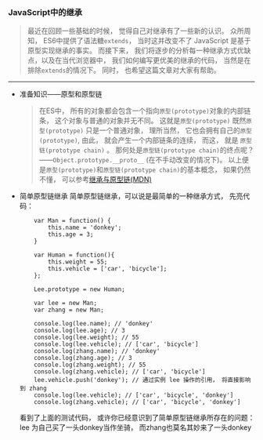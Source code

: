 ### JavaScript中的继承

> 最近在回顾一些基础的时候， 觉得自己对继承有了一些新的认识。 
> 众所周知， ES6中提供了语法糖`extends`， 当时这并改变不了 JavaScript 是基于原型实现继承的事实。
> 而接下来， 我们将逐步的分析每一种继承方式优缺点，以及在当代浏览器中， 我们如何编写更优美的继承的代码， 当然是在排除`extends`的情况下。
> 同时， 也希望这篇文章对大家有帮助。

------

  + 准备知识——原型和原型链 
    > 在ES中， 所有的对象都会包含一个指向`原型(prototype)`对象的内部链条， 这个对象与普通的对象并无不同。 这就是`原型(prototype)`
    > 既然`原型(prototype)` 只是一个普通对象， 理所当然， 它也会拥有自己的`原型(prototype)`, 由此， 就会产生一个内部链条的连续， 
    > 而这， 就是 `原型链(prototype chain)` 。 那何处是`原型链(prototype chain)`的终点呢？——`Object.prototype.__proto__` (在不手动改变的情况下)。
    > 以上便是`原型(prototype)`和`原型链(prototype chain)`的基本概念， 如果仍然不懂， 可以参考[继承与原型链(MDN)](https://developer.mozilla.org/zh-CN/docs/Web/JavaScript/Inheritance_and_the_prototype_chain)
    
  + 简单原型链继承
    简单原型链继承，可以说是最简单的一种继承方式， 先亮代码：
    ```
        var Man = function() {
            this.name = 'donkey';
            this.age = 3;
        }
        
        var Human = function(){
            this.weight = 55;
            this.vehicle = ['car', 'bicycle'];
        };
        
        Lee.prototype = new Human;
        
        var lee = new Man;
        var zhang = new Man;
        
        console.log(lee.name); // 'donkey'
        console.log(lee.age); // 3
        console.log(lee.weight); // 55
        console.log(lee.vehicle); // ['car', 'bicycle']
        console.log(zhang.name); // 'donkey'
        console.log(zhang.age); // 3
        console.log(zhang.weight); // 55
        console.log(zhang.vehicle); // ['car', 'bicycle']
        lee.vehicle.push('donkey'); // 通过实例 lee 操作的引用， 将直接影响到 zhang
        console.log(lee.vehicle); // ['car', 'bicycle', 'donkey']
        console.log(zhang.vehicle); // ['car', 'bicycle', 'donkey']
    ```
    看到了上面的测试代码， 或许你已经意识到了简单原型链继承所存在的问题： lee 为自己买了一头donkey当作坐骑， 而zhang也莫名其妙来了一头donkey